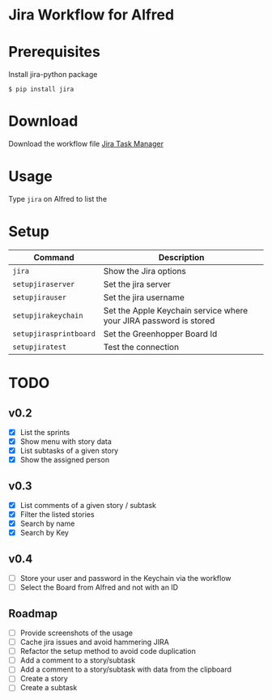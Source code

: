 # Jira Workflow for Alfred

# Prerequisites

Install jira-python package

```
$ pip install jira
```

# Download

Download the workflow file [Jira Task Manager](Jira%20Task%20Manager.alfredworkflow)

# Usage

Type `jira` on Alfred to list the 

# Setup

| Command | Description |
| ------- | ------------|
| `jira`                 | Show the Jira options |
| `setupjiraserver`      | Set the jira server            |
| `setupjirauser`        | Set the jira username          |
| `setupjirakeychain`    | Set the Apple Keychain service where your JIRA password is stored |
| `setupjirasprintboard` | Set the Greenhopper Board Id |
| `setupjiratest`        | Test the connection|

# TODO

## v0.2
- [x] List the sprints
- [x] Show menu with story data
- [x] List subtasks of a given story
- [x] Show the assigned person

## v0.3
- [x] List comments of a given story / subtask
- [x] Filter the listed stories
- [x] Search by name
- [x] Search by Key

## v0.4
- [ ] Store your user and password in the Keychain via the workflow
- [ ] Select the Board from Alfred and not with an ID

## Roadmap
- [ ] Provide screenshots of the usage
- [ ] Cache jira issues and avoid hammering JIRA
- [ ] Refactor the setup method to avoid code duplication
- [ ] Add a comment to a story/subtask
- [ ] Add a comment to a story/subtask with data from the clipboard
- [ ] Create a story
- [ ] Create a subtask 
